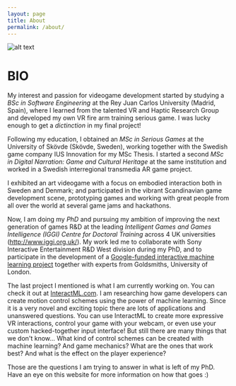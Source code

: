 ```yaml
---
layout: page
title: About
permalink: /about/
---
```


[//]: # (Update the profile pic url as needed)
[profilePic]: https://www.linkedin.com/dms/C5604AQGgIyPRw1HfXA/profile-originalphoto-shrink_450_600/0?m=AQJtLCeLGbIg2wAAAW-IQnG098QaW9x1QOQxXAHm714keB4OFaMOQ7aQEg&e=1578625453&v=beta&t=sZp86Jj2-7EwNB12Fd2Dwv-EJwwoOmY88o6iYcdY-tc "My profile pic. Good looking right?"

[//]: # (Here we display the pic)
![alt text][profilePic]

# BIO

My interest and passion for videogame development started by studying a *BSc in Software Engineering* at the Rey Juan Carlos University (Madrid, Spain), where I learned from the talented VR and Haptic Research Group and developed my own VR fire arm training serious game. I was lucky enough to get a *dictinction* in my final project!

Following my education, I obtained an *MSc in Serious Games* at the University of Skövde (Skövde, Sweden), working together with the Swedish game company IUS Innovation for my MSc Thesis. I started a second *MSc in Digital Narration: Game and Cultural Heritage* at the same institution and worked in a Swedish interregional transmedia AR game project. 

I exhibited an art videogame with a focus on embodied interaction both in Sweden and Denmark; and participated in the vibrant Scandinavian game development scene, prototyping games and working with great people from all over the world at several game jams and hackathons.

Now, I am doing my *PhD* and pursuing my ambition of improving the next generation of games R&D at the leading *Intelligent Games and Games Intelligence (IGGI) Centre for Doctoral Training* across 4 UK universities (http://www.iggi.org.uk/). My work led me to collaborate with Sony Interactive Entertainment R&D West division during my PhD, and to participate in the development of a [Google-funded interactive machine learning project](http://interactml.com/) together with experts from Goldsmiths, University of London. 

The last project I mentioned is what I am currently working on. You can check it out at [InteractML.com](http://interactml.com/). I am researching how game developers can create motion control schemes using the power of machine learning. Since it is a very novel and exciting topic there are lots of applications and unanswered questions. You can use InteractML to create more expressive VR interactions, control your game with your webcam, or even use your custom hacked-together input interface! But still there are many things that we don't know... What kind of control schemes can be created with machine learning? And game mechanics? What are the ones that work best? And what is the effect on the player experience? 

Those are the questions I am trying to answer in what is left of my PhD. Have an eye on this website for more information on how that goes :)
